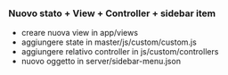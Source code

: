 ### Nuovo stato + View + Controller + sidebar item

- creare nuova view in app/views
- aggiungere state in master/js/custom/custom.js
- aggiungere relativo controller in js/custom/controllers
- nuovo oggetto in server/sidebar-menu.json
